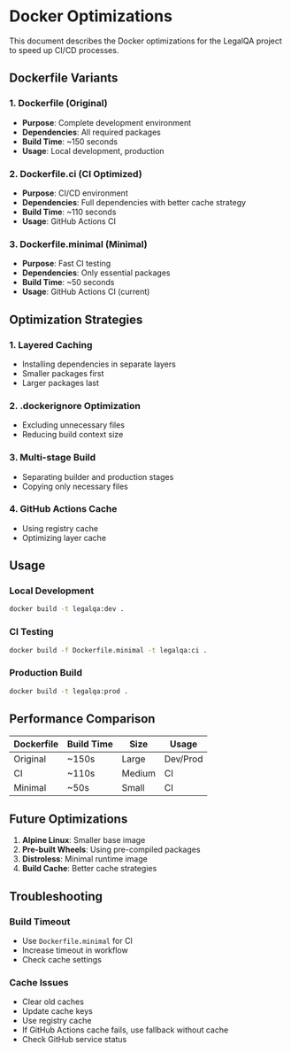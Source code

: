# Docker Optimizations

This document describes the Docker optimizations for the LegalQA project to speed up CI/CD processes.

## Dockerfile Variants

### 1. Dockerfile (Original)
- **Purpose**: Complete development environment
- **Dependencies**: All required packages
- **Build Time**: ~150 seconds
- **Usage**: Local development, production

### 2. Dockerfile.ci (CI Optimized)
- **Purpose**: CI/CD environment
- **Dependencies**: Full dependencies with better cache strategy
- **Build Time**: ~110 seconds
- **Usage**: GitHub Actions CI

### 3. Dockerfile.minimal (Minimal)
- **Purpose**: Fast CI testing
- **Dependencies**: Only essential packages
- **Build Time**: ~50 seconds
- **Usage**: GitHub Actions CI (current)

## Optimization Strategies

### 1. Layered Caching
- Installing dependencies in separate layers
- Smaller packages first
- Larger packages last

### 2. .dockerignore Optimization
- Excluding unnecessary files
- Reducing build context size

### 3. Multi-stage Build
- Separating builder and production stages
- Copying only necessary files

### 4. GitHub Actions Cache
- Using registry cache
- Optimizing layer cache

## Usage

### Local Development
```bash
docker build -t legalqa:dev .
```

### CI Testing
```bash
docker build -f Dockerfile.minimal -t legalqa:ci .
```

### Production Build
```bash
docker build -t legalqa:prod .
```

## Performance Comparison

| Dockerfile | Build Time | Size | Usage |
|------------|------------|------|-------|
| Original | ~150s | Large | Dev/Prod |
| CI | ~110s | Medium | CI |
| Minimal | ~50s | Small | CI |

## Future Optimizations

1. **Alpine Linux**: Smaller base image
2. **Pre-built Wheels**: Using pre-compiled packages
3. **Distroless**: Minimal runtime image
4. **Build Cache**: Better cache strategies

## Troubleshooting

### Build Timeout
- Use `Dockerfile.minimal` for CI
- Increase timeout in workflow
- Check cache settings

### Cache Issues
- Clear old caches
- Update cache keys
- Use registry cache
- If GitHub Actions cache fails, use fallback without cache
- Check GitHub service status